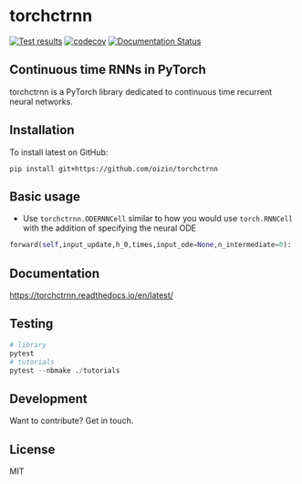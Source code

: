 # torchctrnn


<!-- badges: start -->

[![Test results](https://github.com/oizin/torchctrnn/actions/workflows/run_tests.yaml/badge.svg)](https://github.com/oizin/torchctrnn/actions/workflows/run_tests.yaml)
[![codecov](https://codecov.io/github/oizin/torchctrnn/branch/main/graphs/badge.svg)](https://codecov.io/github/oizin/torchctrnn)
[![Documentation Status](https://readthedocs.org/projects/torchctrnn/badge/?version=latest)](https://torchctrnn.readthedocs.io/en/latest/?badge=latest)
<!-- badges: end -->

## Continuous time RNNs in PyTorch

torchctrnn is a PyTorch library dedicated to continuous time recurrent neural networks.

## Installation

To install latest on GitHub:

```
pip install git+https://github.com/oizin/torchctrnn
```

## Basic usage

- Use `torchctrnn.ODERNNCell` similar to how you would use `torch.RNNCell` with the 
addition of specifying the neural ODE

```python
forward(self,input_update,h_0,times,input_ode=None,n_intermediate=0):   
```

## Documentation

https://torchctrnn.readthedocs.io/en/latest/

## Testing

```python
# library
pytest
# tutorials
pytest --nbmake ./tutorials
```

## Development

Want to contribute? Get in touch.

## License

MIT